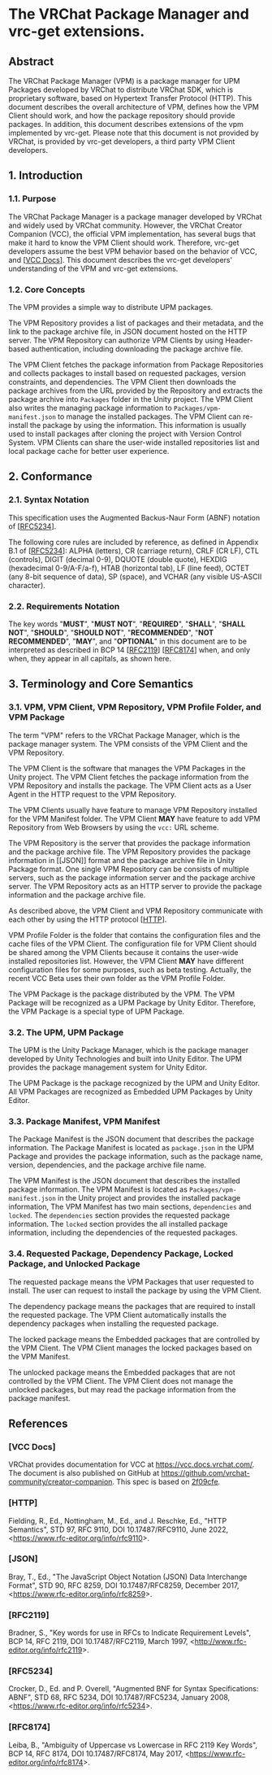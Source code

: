 # The VRChat Package Manager and vrc-get extensions.

## Abstract

The VRChat Package Manager (VPM) is a package manager for UPM Packages developed by VRChat to distribute VRChat SDK, 
which is proprietary software, based on Hypertext Transfer Protocol (HTTP).
This document describes the overall architecture of VPM, defines how the VPM Client should work, and how the package repository should provide packages.
In addition, this document describes extensions of the vpm implemented by vrc-get.
Please note that this document is not provided by VRChat, is provided by vrc-get developers, a third party VPM Client developers.

## 1. Introduction
### 1.1. Purpose
The VRChat Package Manager is a package manager developed by VRChat and widely used by VRChat community.
However, the VRChat Creator Companion (VCC), the official VPM implementation, has several bugs that make it hard to know the VPM Client should work.
Therefore, vrc-get developers assume the best VPM behavior based on the behavior of VCC, and [[VCC Docs]].
This document describes the vrc-get developers' understanding of the VPM and vrc-get extensions.

### 1.2. Core Concepts
The VPM provides a simple way to distribute UPM packages.

The VPM Repository provides a list of packages and their metadata, and the link to the package archive file, in JSON document hosted on the HTTP server.
The VPM Repository can authorize VPM Clients by using Header-based authentication, including downloading the package archive file.

The VPM Client fetches the package information from Package Repositories and collects packages to install based on requested packages, version constraints, and dependencies.
The VPM Client then downloads the package archives from the URL provided by the Repository and extracts the package archive into `Packages` folder in the Unity project.
The VPM Client also writes the managing package information to `Packages/vpm-manifest.json` to manage the installed packages.
The VPM Client can re-install the package by using the information.
This information is usually used to install packages after cloning the project with Version Control System.
VPM Clients can share the user-wide installed repositories list and local package cache for better user experience.

## 2. Conformance
### 2.1. Syntax Notation
This specification uses the Augmented Backus-Naur Form (ABNF) notation of [[RFC5234]].

The following core rules are included by reference, as defined in Appendix B.1 of [[RFC5234]]: 
ALPHA (letters), CR (carriage return), CRLF (CR LF), CTL (controls), DIGIT (decimal 0-9), DQUOTE (double quote), 
HEXDIG (hexadecimal 0-9/A-F/a-f), HTAB (horizontal tab), LF (line feed), OCTET (any 8-bit sequence of data), SP (space), 
and VCHAR (any visible US-ASCII character).

### 2.2. Requirements Notation
The key words "**MUST**", "**MUST NOT**", "**REQUIRED**", "**SHALL**", "**SHALL NOT**", "**SHOULD**", 
"**SHOULD NOT**", "**RECOMMENDED**", "**NOT RECOMMENDED**", "**MAY**", and "**OPTIONAL**" 
in this document are to be interpreted as described in BCP 14 [[RFC2119]] [[RFC8174]] when, 
and only when, they appear in all capitals, as shown here.

## 3. Terminology and Core Semantics
### 3.1. VPM, VPM Client, VPM Repository, VPM Profile Folder, and VPM Package
The term "VPM" refers to the VRChat Package Manager, which is the package manager system.
The VPM consists of the VPM Client and the VPM Repository.

The VPM Client is the software that manages the VPM Packages in the Unity project.
The VPM Client fetches the package information from the VPM Repository and installs the package.
The VPM Client acts as a User Agent in the HTTP request to the VPM Repository.

The VPM Clients usually have feature to manage VPM Repository installed for the VPM Manifest folder.
The VPM Client **MAY** have feature to add VPM Repository from Web Browsers by using the `vcc:` URL scheme.

The VPM Repository is the server that provides the package information and the package archive file.
The VPM Repository provides the package information in [[JSON]] format and the package archive file in Unity Package format.
One single VPM Repository can be consists of multiple servers, such as the package information server and the package archive server.
The VPM Repository acts as an HTTP server to provide the package information and the package archive file.

As described above, the VPM Client and VPM Repository communicate with each other by using the HTTP protocol [[HTTP]].

VPM Profile Folder is the folder that contains the configuration files and the cache files of the VPM Client.
The configuration file for VPM Client should be shared among the VPM Clients because it contains the user-wide installed repositories list.
However, the VPM Client **MAY** have different configuration files for some purposes, such as beta testing.
Actually, the recent VCC Beta uses their own folder as the VPM Profile Folder.

The VPM Package is the package distributed by the VPM.
The VPM Package will be recognized as a UPM Package by Unity Editor.
Therefore, the VPM Package is a special type of UPM Package.

### 3.2. The UPM, UPM Package
The UPM is the Unity Package Manager, which is the package manager developed by Unity Technologies and built into Unity Editor.
The UPM provides the package management system for Unity Editor.

The UPM Package is the package recognized by the UPM and Unity Editor.
All VPM Packages are recognized as Embedded UPM Packages by Unity Editor.

### 3.3. Package Manifest, VPM Manifest
The Package Manifest is the JSON document that describes the package information.
The Package Manifest is located as `package.json` in the UPM Package and provides the package information,
such as the package name, version, dependencies, and the package archive file name.

The VPM Manifest is the JSON document that describes the installed package information.
The VPM Manifest is located as `Packages/vpm-manifest.json` in the Unity project and provides the installed package information,
The VPM Manifest has two main sections, `dependencies` and `locked`.
The `dependencies` section provides the requested package information.
The `locked` section provides the all installed package information, including the dependencies of the requested packages.

### 3.4. Requested Package, Dependency Package, Locked Package, and Unlocked Package
The requested package means the VPM Packages that user requested to install.
The user can request to install the package by using the VPM Client.

The dependency package means the packages that are required to install the requested package.
The VPM Client automatically installs the dependency packages when installing the requested package.

The locked package means the Embedded packages that are controlled by the VPM Client.
The VPM Client manages the locked packages based on the VPM Manifest.

The unlocked package means the Embedded packages that are not controlled by the VPM Client.
The VPM Client does not manage the unlocked packages, but may read the package information from the package manifest.

## References
### \[VCC Docs]
VRChat provides documentation for VCC at https://vcc.docs.vrchat.com/.
The document is also published on GitHub at https://github.com/vrchat-community/creator-companion.
This spec is based on [2f09cfe](https://github.com/vrchat-community/creator-companion/tree/2f09cfef3734b34e6e2cf4d8107c955c4f123322).

### \[HTTP]
Fielding, R., Ed., Nottingham, M., Ed., and J. Reschke, Ed., "HTTP Semantics", STD 97, RFC 9110, DOI 10.17487/RFC9110, June 2022, <<https://www.rfc-editor.org/info/rfc9110>>.

### \[JSON]
Bray, T., Ed., "The JavaScript Object Notation (JSON) Data Interchange Format", STD 90, RFC 8259, DOI 10.17487/RFC8259, December 2017, <<https://www.rfc-editor.org/info/rfc8259>>.

### \[RFC2119]
Bradner, S., "Key words for use in RFCs to Indicate Requirement Levels", BCP 14, RFC 2119, DOI 10.17487/RFC2119, March 1997, <<http://www.rfc-editor.org/info/rfc2119>>.

### \[RFC5234]
Crocker, D., Ed. and P. Overell, "Augmented BNF for Syntax Specifications: ABNF", STD 68, RFC 5234, DOI 10.17487/RFC5234, January 2008, <<https://www.rfc-editor.org/info/rfc5234>>.

### \[RFC8174]
Leiba, B., "Ambiguity of Uppercase vs Lowercase in RFC 2119 Key Words", BCP 14, RFC 8174, DOI 10.17487/RFC8174, May 2017, <<https://www.rfc-editor.org/info/rfc8174>>.

[VCC Docs]: #vcc-docs
[HTTP]: #http
[RFC5234]: #rfc5234
[RFC2119]: #rfc2119
[RFC8174]: #rfc8174
